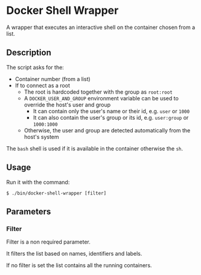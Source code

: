 # Docker Shell Wrapper

  A wrapper that executes an interactive shell on the container chosen from a list.

## Description

  The script asks for the:

  - Container number (from a list)
  - If to connect as a root
    - The root is hardcoded together with the group as `root:root` 
    - A `DOCKER_USER_AND_GROUP` environment variable can be used to override the host's user and group
      - It can contain only the user's name or their id, e.g. `user` or `1000`
      - It can also contain the user's group or its id, e.g. `user:group` or `1000:1000`
    - Otherwise, the user and group are detected automatically from the host's system

  The `bash` shell is used if it is available in the container otherwise the `sh`.

## Usage

  Run it with the command:

    $ ./bin/docker-shell-wrapper [filter]

## Parameters

### Filter

  Filter is a non required parameter.

  It filters the list based on names, identifiers and labels.

  If no filter is set the list contains all the running containers.
